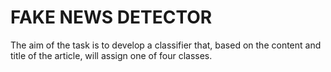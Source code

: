 # FAKE NEWS DETECTOR
The aim of the task is to develop a classifier that, based on the content and title of the article, will assign one of four classes.